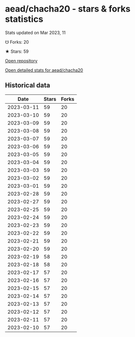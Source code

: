# aead/chacha20 - stars & forks statistics

Stats updated on Mar 2023, 11

☋ Forks: 20

★ Stars: 59

[Open repository](https://github.com/aead/chacha20)

[Open detailed stats for aead/chacha20](https://reviewgithub.com/rep/aead/chacha20)

## Historical data
| Date | Stars | Forks |
|------|-------|-------|
| 2023-03-11 | 59 | 20 | 
| 2023-03-10 | 59 | 20 | 
| 2023-03-09 | 59 | 20 | 
| 2023-03-08 | 59 | 20 | 
| 2023-03-07 | 59 | 20 | 
| 2023-03-06 | 59 | 20 | 
| 2023-03-05 | 59 | 20 | 
| 2023-03-04 | 59 | 20 | 
| 2023-03-03 | 59 | 20 | 
| 2023-03-02 | 59 | 20 | 
| 2023-03-01 | 59 | 20 | 
| 2023-02-28 | 59 | 20 | 
| 2023-02-27 | 59 | 20 | 
| 2023-02-25 | 59 | 20 | 
| 2023-02-24 | 59 | 20 | 
| 2023-02-23 | 59 | 20 | 
| 2023-02-22 | 59 | 20 | 
| 2023-02-21 | 59 | 20 | 
| 2023-02-20 | 59 | 20 | 
| 2023-02-19 | 58 | 20 | 
| 2023-02-18 | 58 | 20 | 
| 2023-02-17 | 57 | 20 | 
| 2023-02-16 | 57 | 20 | 
| 2023-02-15 | 57 | 20 | 
| 2023-02-14 | 57 | 20 | 
| 2023-02-13 | 57 | 20 | 
| 2023-02-12 | 57 | 20 | 
| 2023-02-11 | 57 | 20 | 
| 2023-02-10 | 57 | 20 | 

